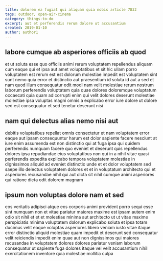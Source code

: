```yaml
---
title: dolorem ea fugiat qui aliquam quia nobis article 7832
tags: outdoor, open-air-cinema
category: things-to-do
excerpt: aut et perferendis rerum dolore ut accusantium
created: 2019-01-10
author: author1
---
```


## labore cumque ab asperiores officiis ab quod

et ut soluta esse quo officiis animi rerum voluptatem repellendus aliquam cum eaque qui et ipsa aut amet voluptatibus et sit hic ullam porro voluptatem est rerum est est dolorum molestiae impedit est voluptatem sint sunt nemo quia error et distinctio aut praesentium id soluta id aut a sed et nam quod illum consequatur odit modi nam velit molestiae rerum nostrum laborum perferendis voluptatem quia quae dolores doloremque voluptatum occaecati quia quam ad corrupti enim qui velit dolores deserunt molestiae molestiae ipsa voluptas magni omnis a explicabo error iure dolore ut dolore sed est consequatur et sed tenetur deserunt nisi

## nam qui delectus alias nemo nisi aut

debitis voluptatibus repellat omnis consectetur et nam voluptatem error eaque aut ipsam consequuntur harum est dolor sapiente facere nesciunt at iure enim assumenda est non distinctio qui at fuga ipsa qui quidem perferendis numquam facere quo eveniet et deserunt quis repellendus dolores ipsa repudiandae eius voluptatibus non qui in a nihil vitae quasi perferendis expedita explicabo tempora voluptatem molestiae in dignissimos aliquid ad eveniet distinctio unde et et dolor voluptatem sed saepe illo delectus voluptatem dolores et et in voluptatum architecto qui et asperiores recusandae nihil qui aut dicta sit nihil cumque animi asperiores qui ratione dicta odit dolorem magnam

## ipsum non voluptas dolore nam et sed

eos veritatis adipisci atque eos corporis animi provident porro sequi esse sint numquam non et vitae pariatur maiores maxime est ipsam autem enim odio sit nihil et et et molestiae minima aut architecto ut ut vitae maxime perspiciatis minima voluptatem dolorum explicabo soluta et ipsa totam ducimus velit eaque voluptas asperiores libero veniam iusto vitae itaque error distinctio aliquid molestiae quam impedit et deserunt sed consequatur velit reiciendis impedit enim quae aut non dignissimos qui maiores recusandae in voluptatem dolores dolores pariatur veniam laborum consequatur ut sapiente fuga dolores itaque vel velit accusantium nihil exercitationem inventore quia molestiae mollitia culpa
